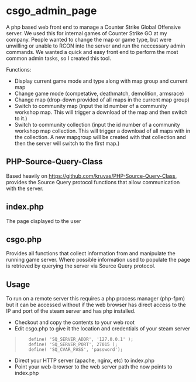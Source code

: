 # csgo_admin_page
A php based web front end to manage a Counter Strike Global Offensive server. We used this for internal games of Counter Strike GO at my company. People wanted to change the map or game type, but were unwilling or unable to RCON into the server and run the neccessary admin commands. We wanted a quick and easy front end to perform the most common admin tasks, so I created this tool.

Functions:

* Display current game mode and type along with map group and current map
* Change game mode (competative, deathmatch, demolition, armsrace)
* Change map (drop-down provided of all maps in the current map group)
* Switch to community map (input the id number of a community workshop map. This will trigger a download of the map and then switch to it.)
* Switch to community collection (input the id number of a community workshop map collection. This will trigger a download of all maps with in the collection. A new mapgroup will be created with that collection and then the server will switch to the first map.)

## PHP-Source-Query-Class

Based heavily on https://github.com/kruvas/PHP-Source-Query-Class, provides the Source Query protocol functions that allow communication with the server.

## index.php

The page displayed to the user

## csgo.php

Provides all functions that collect information from and manipulate the running game server. Where possible information used to populate the page is retrieved by querying the server via Source Query protocol.

## Usage

To run on a remote server this requires a php process manager (php-fpm) but it can be accessed without if the web browser has direct access to the IP and port of the steam server and has php installed.

* Checkout and copy the contents to your web root
* Edit csgo.php to give it the location and credentials of your steam server
>        define( 'SQ_SERVER_ADDR', '127.0.0.1' );
>        define( 'SQ_SERVER_PORT', 27015 );
>        define( 'SQ_CVAR_PASS', 'password');

* Direct your HTTP server (apache, nginx, etc) to index.php
* Point your web-browser to the web server path the now points to index.php
